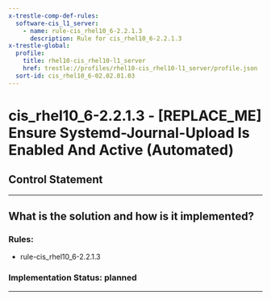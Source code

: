 ```yaml
---
x-trestle-comp-def-rules:
  software-cis_l1_server:
    - name: rule-cis_rhel10_6-2.2.1.3
      description: Rule for cis_rhel10_6-2.2.1.3
x-trestle-global:
  profile:
    title: rhel10-cis_rhel10-l1_server
    href: trestle://profiles/rhel10-cis_rhel10-l1_server/profile.json
  sort-id: cis_rhel10_6-02.02.01.03
---
```


# cis_rhel10_6-2.2.1.3 - \[REPLACE_ME\] Ensure Systemd-Journal-Upload Is Enabled And Active (Automated)

## Control Statement

______________________________________________________________________

## What is the solution and how is it implemented?

<!-- For implementation status enter one of: implemented, partial, planned, alternative, not-applicable -->

<!-- Note that the list of rules under ### Rules: is read-only and changes will not be captured after assembly to JSON -->

<!-- Add control implementation description here for control: cis_rhel10_6-2.2.1.3 -->

### Rules:

  - rule-cis_rhel10_6-2.2.1.3

### Implementation Status: planned

______________________________________________________________________
